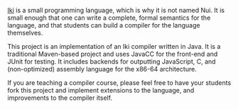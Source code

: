 [Iki](http://cs.lmu.edu/~ray/notes/iki/) is a small programming language,
which is why it is not named Nui. It is small enough that one can write a
complete, formal semantics for the language, and that students can build a
compiler for the language themselves.

This project is an implementation of an Iki compiler written in Java.
It is a traditional Maven-based project and uses JavaCC for the front-end
and JUnit for testing.  It includes backends for outputting JavaScript, C,
and (non-optimized) assembly language for the x86-64 architecture.

If you are teaching a compiler course, please feel free to have your students
fork this project and implement extensions to the language, and improvements
to the compiler itself.
